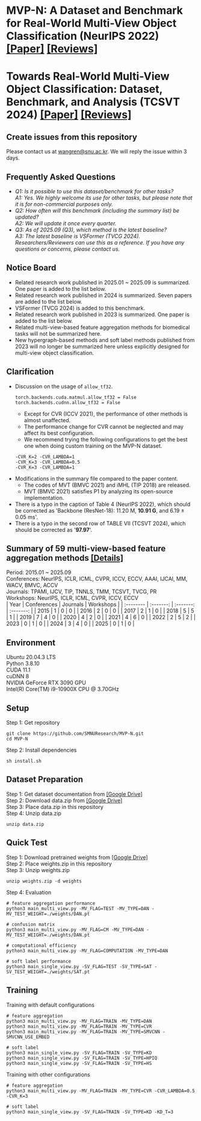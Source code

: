 # MVP-N: A Dataset and Benchmark for Real-World Multi-View Object Classification (NeurIPS 2022) [[Paper]](https://proceedings.neurips.cc/paper_files/paper/2022/file/819b8452be7d6af1351d4c4f9cbdbd9b-Paper-Datasets_and_Benchmarks.pdf) [[Reviews]](https://openreview.net/forum?id=HYELrdRdJI)
# Towards Real-World Multi-View Object Classification: Dataset, Benchmark, and Analysis (TCSVT 2024) [[Paper]](https://ieeexplore.ieee.org/document/10416228) [[Reviews]](https://drive.google.com/file/d/1bElWM0qzlEPEwzTiON5HSXjo1j9WUixG/view?usp=sharing)
## Create issues from this repository
Please contact us at wangren@snu.ac.kr. We will reply the issue within 3 days.
## Frequently Asked Questions
- *Q1: Is it possible to use this dataset/benchmark for other tasks?*  
  *A1: Yes. We highly welcome its use for other tasks, but please note that it is for non-commercial purposes only.*
- *Q2: How often will this benchmark (including the summary list) be updated?*  
  *A2: We will update it once every quarter.*
- *Q3: As of 2025.09 (Q3), which method is the latest baseline?*  
  *A3: The latest baseline is VSFormer (TVCG 2024). Researchers/Reviewers can use this as a reference. If you have any questions or concerns, please contact us.*
## Notice Board
- Related research work published in 2025.01 ~ 2025.09 is summarized. One paper is added to the list below.
- Related research work published in 2024 is summarized. Seven papers are added to the list below.
- VSFormer (TVCG 2024) is added to this benchmark.
- Related research work published in 2023 is summarized. One paper is added to the list below.
- Related multi-view-based feature aggregation methods for biomedical tasks will not be summarized here.
- New hypergraph-based methods and soft label methods published from 2023 will no longer be summarized here unless explicitly designed for multi-view object classification.
## Clarification
- Discussion on the usage of `allow_tf32`.
  ```
  torch.backends.cuda.matmul.allow_tf32 = False
  torch.backends.cudnn.allow_tf32 = False
  ```
    - Except for CVR (ICCV 2021), the performance of other methods is almost unaffected.
    - The performance change for CVR cannot be neglected and may affect its best configuration.
    - We recommend trying the following configurations to get the best one when doing custom training on the MVP-N dataset.
    ```
    -CVR_K=2 -CVR_LAMBDA=1
    -CVR_K=3 -CVR_LAMBDA=0.5
    -CVR_K=3 -CVR_LAMBDA=1
    ```
- Modifications in the summary file compared to the paper content.
    - The codes of MVT (BMVC 2021) and iMHL (TIP 2018) are released.
    - MVT (BMVC 2021) satisfies P1 by analyzing its open-source implementation.
- There is a typo in the caption of Table 4 (NeurIPS 2022), which should be corrected as 'Backbone (ResNet-18): 11.20 M, **10.91 G**, and 6.19 ± 0.05 ms'.
- There is a typo in the second row of TABLE VII (TCSVT 2024), which should be corrected as '**97.97**'.
## Summary of 59 multi-view-based feature aggregation methods [[Details]](https://drive.google.com/file/d/1XJ7l5Cv-Ej3xgOM3PVCjalswt-vPZofq/view?usp=drive_link)
Period: 2015.01 ~ 2025.09  
Conferences: NeurIPS, ICLR, ICML, CVPR, ICCV, ECCV, AAAI, IJCAI, MM, WACV, BMVC, ACCV  
Journals: TPAMI, IJCV, TIP, TNNLS, TMM, TCSVT, TVCG, PR  
Workshops: NeurIPS, ICLR, ICML, CVPR, ICCV, ECCV  
| Year | Conferences | Journals | Workshops |
|  :--------  |  :-------:  |  :-------:  |  :-------:  |
| 2015 | 1 | 0 | 0 |
| 2016 | 2 | 0 | 0 |
| 2017 | 2 | 1 | 0 |
| 2018 | 5 | 5 | 1 |
| 2019 | 7 | 4 | 0 |
| 2020 | 4 | 2 | 0 |
| 2021 | 4 | 6 | 0 |
| 2022 | 2 | 5 | 2 |
| 2023 | 0 | 1 | 0 |
| 2024 | 3 | 4 | 0 |
| 2025 | 0 | 1 | 0 |
## Environment
Ubuntu 20.04.3 LTS  
Python 3.8.10  
CUDA 11.1  
cuDNN 8  
NVIDIA GeForce RTX 3090 GPU  
Intel(R) Core(TM) i9-10900X CPU @ 3.70GHz  
## Setup
Step 1: Get repository  
```
git clone https://github.com/SMNUResearch/MVP-N.git
cd MVP-N
```
Step 2: Install dependencies  
```
sh install.sh
```
## Dataset Preparation
Step 1: Get dataset documentation from [[Google Drive]](https://drive.google.com/file/d/167Om0A5rl7s3yxQLULbbJ7KkRXcgVHbC/view?usp=sharing)  
Step 2: Download data.zip from [[Google Drive]](https://drive.google.com/uc?export=download&id=1rbjFXLtXGYSsgFN2r9AZtWxOVHGF5jAS)  
Step 3: Place data.zip in this repository  
Step 4: Unzip data.zip  
```
unzip data.zip
```
## Quick Test
Step 1: Download pretrained weights from [[Google Drive]](https://drive.google.com/file/d/1W1GuSrD2Pb4k292Ag1ntrlm_DtojfA3Y/view?usp=sharing)  
Step 2: Place weights.zip in this repository  
Step 3: Unzip weights.zip  
```
unzip weights.zip -d weights
```
Step 4: Evaluation
```
# feature aggregation performance
python3 main_multi_view.py -MV_FLAG=TEST -MV_TYPE=DAN -MV_TEST_WEIGHT=./weights/DAN.pt

# confusion matrix
python3 main_multi_view.py -MV_FLAG=CM -MV_TYPE=DAN -MV_TEST_WEIGHT=./weights/DAN.pt

# computational efficiency
python3 main_multi_view.py -MV_FLAG=COMPUTATION -MV_TYPE=DAN

# soft label performance
python3 main_single_view.py -SV_FLAG=TEST -SV_TYPE=SAT -SV_TEST_WEIGHT=./weights/SAT.pt
```
## Training
Training with default configurations
```
# feature aggregation
python3 main_multi_view.py -MV_FLAG=TRAIN -MV_TYPE=DAN
python3 main_multi_view.py -MV_FLAG=TRAIN -MV_TYPE=CVR
python3 main_multi_view.py -MV_FLAG=TRAIN -MV_TYPE=SMVCNN -SMVCNN_USE_EMBED

# soft label
python3 main_single_view.py -SV_FLAG=TRAIN -SV_TYPE=KD
python3 main_single_view.py -SV_FLAG=TRAIN -SV_TYPE=HPIQ
python3 main_single_view.py -SV_FLAG=TRAIN -SV_TYPE=HS
```
Training with other configurations
```
# feature aggregation
python3 main_multi_view.py -MV_FLAG=TRAIN -MV_TYPE=CVR -CVR_LAMBDA=0.5 -CVR_K=3

# soft label
python3 main_single_view.py -SV_FLAG=TRAIN -SV_TYPE=KD -KD_T=3
```
